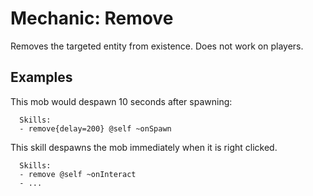 Mechanic: Remove
================

Removes the targeted entity from existence. Does not work on players.

Examples
--------

This mob would despawn 10 seconds after spawning:

      Skills:
      - remove{delay=200} @self ~onSpawn

This skill despawns the mob immediately when it is right clicked.

      Skills:
      - remove @self ~onInteract
      - ...

